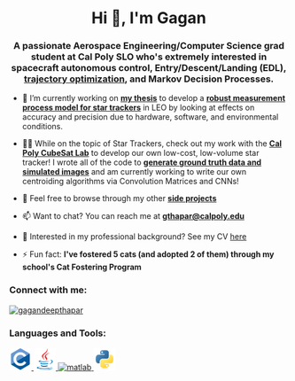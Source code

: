 <h1 align="center">Hi 👋, I'm Gagan</h1>
<h3 align="center">A passionate Aerospace Engineering/Computer Science grad student at Cal Poly SLO who's extremely interested in spacecraft autonomous control, Entry/Descent/Landing (EDL), <a href="https://github.com/gagandeepthapar/pinpointRocketLanding" target="_blank">trajectory optimization</a>, and Markov Decision Processes.</h3>

- 🔭 I’m currently working on **[my thesis](https://github.com/gagandeepthapar/StarTrackerThesis)** to develop a **[robust measurement process model for star trackers](https://github.com/gagandeepthapar/StarTrackerMPM)** in LEO by looking at effects on accuracy and precision due to hardware, software, and environmental conditions.

- 👨‍💻 While on the topic of Star Trackers, check out my work with the **[Cal Poly CubeSat Lab](https://www.polysat.org/)** to develop our own low-cost, low-volume star tracker! I wrote all of the code to **[generate ground truth data and simulated images](https://github.com/gagandeepthapar/StarTrackerImageGen)** and am currently working to write our own centroiding algorithms via Convolution Matrices and CNNs!

- 💬 Feel free to browse through my other **[side projects](https://github.com/gagandeepthapar?tab=repositories)**

- 📫 Want to chat? You can reach me at **gthapar@calpoly.edu**

- 📄 Interested in my professional background? See my CV [here](https://github.com/gagandeepthapar/gagandeepthapar/blob/main/ThaparGagandeepCV.pdf)

- ⚡ Fun fact: **I've fostered 5 cats (and adopted 2 of them) through my school's Cat Fostering Program**

<h3 align="left">Connect with me:</h3>
<p align="left">
<a href="https://linkedin.com/in/gagandeepthapar" target="blank"><img align="center" src="https://raw.githubusercontent.com/rahuldkjain/github-profile-readme-generator/master/src/images/icons/Social/linked-in-alt.svg" alt="gagandeepthapar" height="30" width="40" /></a>
</p>

<h3 align="left">Languages and Tools:</h3>
<p align="left"> <a href="https://www.cprogramming.com/" target="_blank" rel="noreferrer"> <img src="https://raw.githubusercontent.com/devicons/devicon/master/icons/c/c-original.svg" alt="c" width="40" height="40"/> </a> <a href="https://www.java.com" target="_blank" rel="noreferrer"> <img src="https://raw.githubusercontent.com/devicons/devicon/master/icons/java/java-original.svg" alt="java" width="40" height="40"/> </a> <a href="https://www.mathworks.com/" target="_blank" rel="noreferrer"> <img src="https://upload.wikimedia.org/wikipedia/commons/2/21/Matlab_Logo.png" alt="matlab" width="40" height="40"/> </a> <a href="https://www.python.org" target="_blank" rel="noreferrer"> <img src="https://raw.githubusercontent.com/devicons/devicon/master/icons/python/python-original.svg" alt="python" width="40" height="40"/> </a> </p>
